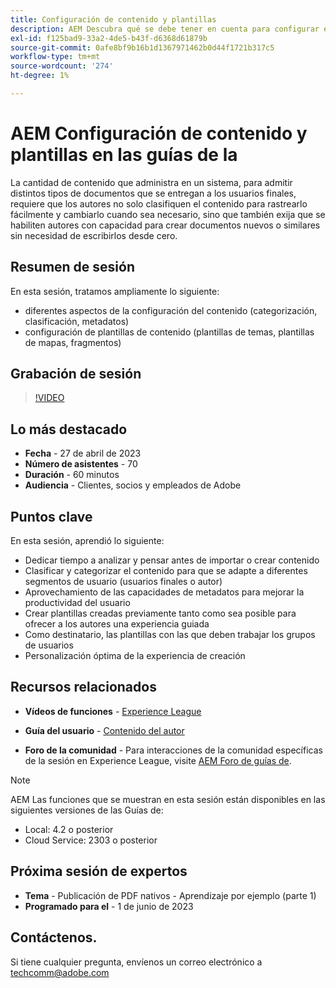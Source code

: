 ```yaml
---
title: Configuración de contenido y plantillas
description: AEM Descubra qué se debe tener en cuenta para configurar el contenido y las plantillas en las guías de la.
exl-id: f125bad9-33a2-4de5-b43f-d6368d61879b
source-git-commit: 0afe8bf9b16b1d1367971462b0d44f1721b317c5
workflow-type: tm+mt
source-wordcount: '274'
ht-degree: 1%

---
```


# AEM Configuración de contenido y plantillas en las guías de la

La cantidad de contenido que administra en un sistema, para admitir distintos tipos de documentos que se entregan a los usuarios finales, requiere que los autores no solo clasifiquen el contenido para rastrearlo fácilmente y cambiarlo cuando sea necesario, sino que también exija que se habiliten autores con capacidad para crear documentos nuevos o similares sin necesidad de escribirlos desde cero.


## Resumen de sesión

En esta sesión, tratamos ampliamente lo siguiente:

- diferentes aspectos de la configuración del contenido (categorización, clasificación, metadatos)
- configuración de plantillas de contenido (plantillas de temas, plantillas de mapas, fragmentos)


## Grabación de sesión

>[!VIDEO](https://video.tv.adobe.com/v/3419004/guides-templates-author-templates?quality=12&learn=on)


## Lo más destacado

- **Fecha** - 27 de abril de 2023
- **Número de asistentes** - 70
- **Duración** - 60 minutos
- **Audiencia** - Clientes, socios y empleados de Adobe


## Puntos clave

En esta sesión, aprendió lo siguiente:

- Dedicar tiempo a analizar y pensar antes de importar o crear contenido
- Clasificar y categorizar el contenido para que se adapte a diferentes segmentos de usuario (usuarios finales o autor)
- Aprovechamiento de las capacidades de metadatos para mejorar la productividad del usuario
- Crear plantillas creadas previamente tanto como sea posible para ofrecer a los autores una experiencia guiada
- Como destinatario, las plantillas con las que deben trabajar los grupos de usuarios
- Personalización óptima de la experiencia de creación



## Recursos relacionados

- **Vídeos de funciones** -  [Experience League](https://experienceleague.adobe.com/docs/experience-manager-guides-learn/videos/advanced-user-guide/folder-profiles.html)

- **Guía del usuario** - [Contenido del autor](/help/product-guide/user-guide/reports-intro.md)

- **Foro de la comunidad** - Para interacciones de la comunidad específicas de la sesión en Experience League, visite  [AEM Foro de guías de](https://experienceleaguecommunities.adobe.com/t5/experience-manager-guides/bd-p/xml-documentation-discussions).

>[!NOTE]
>
> AEM Las funciones que se muestran en esta sesión están disponibles en las siguientes versiones de las Guías de:
>
> - Local: 4.2 o posterior
> - Cloud Service: 2303 o posterior


## Próxima sesión de expertos

- **Tema** - Publicación de PDF nativos - Aprendizaje por ejemplo (parte 1)
- **Programado para el** - 1 de junio de 2023


## Contáctenos.

Si tiene cualquier pregunta, envíenos un correo electrónico a <techcomm@adobe.com>
